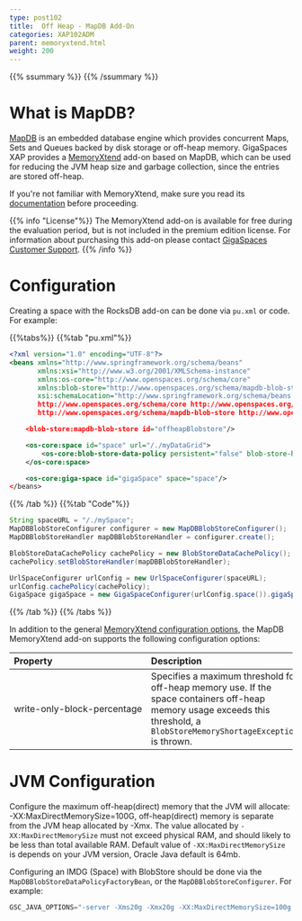 ```yaml
---
type: post102
title:  Off Heap - MapDB Add-On
categories: XAP102ADM
parent: memoryxtend.html
weight: 200
---
```


{{% ssummary %}}  {{% /ssummary %}}

# What is MapDB?

[MapDB](http://www.mapdb.org/) is an embedded database engine which provides concurrent Maps, Sets and Queues backed by disk storage or off-heap memory. GigaSpaces XAP provides a [MemoryXtend](./memoryxtend.html) add-on based on MapDB, which can be used for reducing the JVM heap size and garbage collection, since the entries are stored off-heap.

If you're not familiar with MemoryXtend, make sure you read its [documentation](./memoryxtend.html) before proceeding.

{{% info "License"%}}
The MemoryXtend add-on is available for free during the evaluation period, but is not included in the premium edition license. For information about purchasing this add-on please contact [GigaSpaces Customer Support](http://www.gigaspaces.com/content/customer-support-services).
{{% /info %}}

# Configuration

Creating a space with the RocksDB add-on can be done via `pu.xml` or code. For example:

{{%tabs%}}
{{%tab "pu.xml"%}}

```xml
<?xml version="1.0" encoding="UTF-8"?>
<beans xmlns="http://www.springframework.org/schema/beans"
       xmlns:xsi="http://www.w3.org/2001/XMLSchema-instance"
       xmlns:os-core="http://www.openspaces.org/schema/core"
       xmlns:blob-store="http://www.openspaces.org/schema/mapdb-blob-store"
       xsi:schemaLocation="http://www.springframework.org/schema/beans http://www.springframework.org/schema/beans/spring-beans-{{%version "spring"%}}.xsd
       http://www.openspaces.org/schema/core http://www.openspaces.org/schema/{{% currentversion %}}/core/openspaces-core.xsd
       http://www.openspaces.org/schema/mapdb-blob-store http://www.openspaces.org/schema/{{% currentversion %}}/mapdb-blob-store/openspaces-mapdb-blobstore.xsd">

    <blob-store:mapdb-blob-store id="offheapBlobstore"/>

    <os-core:space id="space" url="/./myDataGrid">
        <os-core:blob-store-data-policy persistent="false" blob-store-handler="offheapBlobstore"/>
    </os-core:space>

    <os-core:giga-space id="gigaSpace" space="space"/>
</beans>
```
{{% /tab %}}
{{%tab "Code"%}}

```java
String spaceURL = "/./mySpace";
MapDBBlobStoreConfigurer configurer = new MapDBBlobStoreConfigurer();
MapDBBlobStoreHandler mapDBBlobStoreHandler = configurer.create();

BlobStoreDataCachePolicy cachePolicy = new BlobStoreDataCachePolicy();
cachePolicy.setBlobStoreHandler(mapDBBlobStoreHandler);

UrlSpaceConfigurer urlConfig = new UrlSpaceConfigurer(spaceURL);
urlConfig.cachePolicy(cachePolicy);
GigaSpace gigaSpace = new GigaSpaceConfigurer(urlConfig.space()).gigaSpace();
```

{{% /tab %}}
{{% /tabs %}}

In addition to the general [MemoryXtend configuration options](./memoryxtend.html#configuration), the MapDB MemoryXtend add-on supports the following configuration options:

| Property               | Description                                               | Default | Use |
|:-----------------------|:----------------------------------------------------------|:--------|:--------|
| <nobr>write-only-block-percentage</nobr> | Specifies a maximum threshold for off-heap memory use. If the space containers off-heap memory usage exceeds this threshold, a `BlobStoreMemoryShortageException` is thrown. | 80 | optional |

# JVM Configuration

Configure the maximum off-heap(direct) memory that the JVM will allocate: -XX:MaxDirectMemorySize=100G, off-heap(direct) memory is separate from the JVM heap allocated by -Xmx. 
The value allocated by `-XX:MaxDirectMemorySize` must not exceed physical RAM, and should likely to be less than total available RAM.
Default value of `-XX:MaxDirectMemorySize` is depends on your JVM version, Oracle Java default is 64mb.

Configuring an IMDG (Space) with BlobStore should be done via the `MapDBBlobStoreDataPolicyFactoryBean`, or the `MapDBBlobStoreConfigurer`. For example:

```java
GSC_JAVA_OPTIONS="-server -Xms20g -Xmx20g -XX:MaxDirectMemorySize=100g -Xmn6g -XX:+UseG1GC"; export GSC_JAVA_OPTIONS
```
